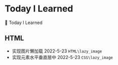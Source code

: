 # Today I Learned
📝 Today I Learned

## HTML

- 实现图片懒加载 2022-5-23  `HTML\lazy_image`
- 实现元素水平垂直居中 2022-5-23  `CSS\lazy_image`

